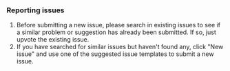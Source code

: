 ### Reporting issues

1. Before submitting a new issue, please search in existing issues to see if a similar problem or suggestion has already been submitted. If so, just upvote the existing issue.
2. If you have searched for similar issues but haven't found any, click "New issue" and use one of the suggested issue templates to submit a new issue. 
